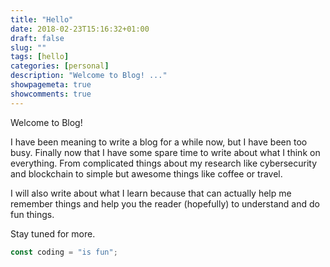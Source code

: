 ```yaml
---
title: "Hello"
date: 2018-02-23T15:16:32+01:00
draft: false
slug: "" 
tags: [hello]
categories: [personal]
description: "Welcome to Blog! ..."
showpagemeta: true
showcomments: true
---
```


Welcome to Blog!

I have been meaning to write a blog for a while now, but I have been too busy.
Finally now that I have some spare time to write about what I think on everything.
From complicated things about my research like cybersecurity and blockchain to simple but awesome things like coffee or travel. 

I will also write about what I learn because that can actually help me remember things and help you the reader (hopefully) to understand and do fun things.

Stay tuned for more. 

```javascript
const coding = "is fun";
```
